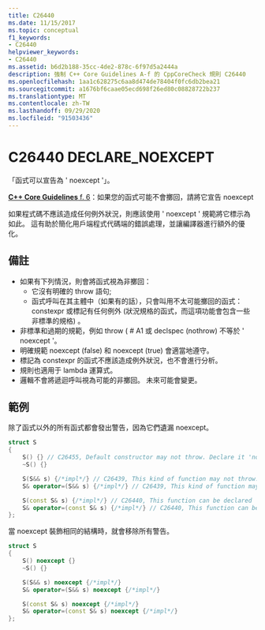 ```yaml
---
title: C26440
ms.date: 11/15/2017
ms.topic: conceptual
f1_keywords:
- C26440
helpviewer_keywords:
- C26440
ms.assetid: b6d2b188-35cc-4de2-878c-6f97d5a2444a
description: 強制 C++ Core Guidelines A-f 的 CppCoreCheck 規則 C26440
ms.openlocfilehash: 1aa1c628275c6aa8d474de78404f0fc6db2bea21
ms.sourcegitcommit: a1676bf6caae05ecd698f26ed80c08828722b237
ms.translationtype: MT
ms.contentlocale: zh-TW
ms.lasthandoff: 09/29/2020
ms.locfileid: "91503436"
---
```

# <a name="c26440-declare_noexcept"></a>C26440 DECLARE_NOEXCEPT

「函式可以宣告為 ' noexcept '」。

[ **C++ Core Guidelines** f. 6](https://github.com/isocpp/CppCoreGuidelines/blob/master/CppCoreGuidelines.md#f6-if-your-function-may-not-throw-declare-it-noexcept)：如果您的函式可能不會擲回，請將它宣告 noexcept

如果程式碼不應該造成任何例外狀況，則應該使用 ' noexcept ' 規範將它標示為如此。 這有助於簡化用戶端程式代碼端的錯誤處理，並讓編譯器進行額外的優化。

## <a name="remarks"></a>備註

- 如果有下列情況，則會將函式視為非擲回：
  - 它沒有明確的 throw 語句;
  - 函式呼叫在其主體中（如果有的話），只會叫用不太可能擲回的函式： constexpr 或標記有任何例外 (狀況規格的函式，而這項功能會包含一些非標準的規格) 。
- 非標準和過期的規範，例如 throw ( # A1 或 declspec (nothrow) 不等於 ' noexcept '。
- 明確規範 noexcept (false) 和 noexcept (true) 會適當地遵守。
- 標記為 constexpr 的函式不應該造成例外狀況，也不會進行分析。
- 規則也適用于 lambda 運算式。
- 邏輯不會將遞迴呼叫視為可能的非擲回。 未來可能會變更。

## <a name="example"></a>範例

除了函式以外的所有函式都會發出警告，因為它們遺漏 noexcept。

```cpp
struct S
{
    S() {} // C26455, Default constructor may not throw. Declare it 'noexcept'
    ~S() {}

    S(S&& s) {/*impl*/} // C26439, This kind of function may not throw. Declare it 'noexcept' (f.6)
    S& operator=(S&& s) {/*impl*/} // C26439, This kind of function may not throw. Declare it 'noexcept' (f.6)

    S(const S& s) {/*impl*/} // C26440, This function can be declared 'noexcept'
    S& operator=(const S& s) {/*impl*/} // C26440, This function can be declared 'noexcept'
};
```

當 noexcept 裝飾相同的結構時，就會移除所有警告。

```cpp
struct S
{
    S() noexcept {}
    ~S() {}

    S(S&& s) noexcept {/*impl*/}
    S& operator=(S&& s) noexcept {/*impl*/}

    S(const S& s) noexcept {/*impl*/}
    S& operator=(const S& s) noexcept {/*impl*/}
};
```
